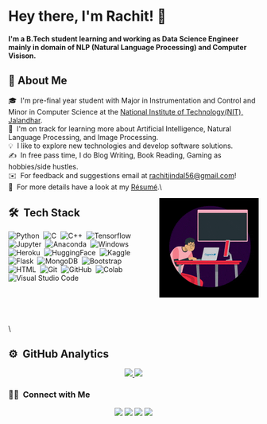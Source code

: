 
# Hey there, I'm Rachit! 👋
#### I'm a B.Tech student learning and working as Data Science Engineer mainly in domain of NLP (Natural Language Processing) and Computer Visison.


## 🚀 About Me

🎓 &nbsp;I'm pre-final year student with Major in Instrumentation and Control and Minor in Computer Science at the [National Institute of Technology(NIT), Jalandhar](https://www.nitj.ac.in/).\
🌱 &nbsp;I'm on track for learning more about Artificial Intelligence, Natural Language Processing, and Image Processing.\
💡 &nbsp;I like to explore new technologies and develop software solutions.\
✍️ &nbsp;In free pass time, I do Blog Writing, Book Reading, Gaming as hobbies/side hustles.\
✉️ &nbsp;For feedback and suggestions email at rachitjindal56@gmail.com!\
📄 &nbsp;For more details have a look at my [Résumé](https://bit.ly/3okOm4V).\

<img alt="Coding" src="https://raw.githubusercontent.com/rachitjindal56/rachitjindal56/main/image_files/coding.gif" align="right"/>

## 🛠 &nbsp;Tech Stack

![Python](https://img.shields.io/badge/-Python-05122A?style=flat&logo=python)&nbsp;
![C](https://img.shields.io/badge/-C-05122A?style=flat&logo=C&logoColor=A8B9CC)&nbsp;
![C++](https://img.shields.io/badge/-C++-05122A?style=flat&logo=C%2B%2B&logoColor=00599C)&nbsp;
![Tensorflow](https://img.shields.io/badge/-Tensorflow-05122A?style=flat&logo=tensorflow)&nbsp;
![Jupyter](https://img.shields.io/badge/-Jupyter-05122A?style=flat&logo=jupyter)&nbsp;
![Anaconda](https://img.shields.io/badge/-Anaconda-05122A?style=flat&logo=anaconda)&nbsp;
![Windows](https://img.shields.io/badge/-Windows-05122A?style=flat&logo=windows)&nbsp;
![Heroku](https://img.shields.io/badge/-Heroku-05122A?style=flat&logo=heroku)&nbsp;
![HuggingFace](https://img.shields.io/badge/-Transformers-05122A?style=flat&logo=Transformers)&nbsp;
![Kaggle](https://img.shields.io/badge/-Kaggle-05122A?style=flat&logo=kaggle)&nbsp;
![Flask](https://img.shields.io/badge/-Flask-05122A?style=flat&logo=flask)&nbsp;
![MongoDB](https://img.shields.io/badge/-MongoDB-05122A?style=flat&logo=mongodb)&nbsp;
![Bootstrap](https://img.shields.io/badge/-Bootstrap-05122A?style=flat&logo=bootstrap&logoColor=563D7C)\
![HTML](https://img.shields.io/badge/-HTML-05122A?style=flat&logo=HTML5)&nbsp;
![Git](https://img.shields.io/badge/-Git-05122A?style=flat&logo=git)&nbsp;
![GitHub](https://img.shields.io/badge/-GitHub-05122A?style=flat&logo=github)&nbsp;
![Colab](https://img.shields.io/badge/-Colab-05122A?style=flat&logo=googlecolab)&nbsp;
![Visual Studio Code](https://img.shields.io/badge/-Visual%20Studio%20Code-05122A?style=flat&logo=visual-studio-code&logoColor=007ACC)&nbsp;\
\
\
\
\
\
\
## ⚙️ &nbsp;GitHub Analytics

<p align="center">
<a href="https://github.com/rachitjindal56">
  <img height="180em" src="https://github-readme-stats-eight-theta.vercel.app/api?username=rachitjindal56&show_icons=true&theme=algolia&include_all_commits=true&count_private=true"/>
  <img height="180em" src="https://github-readme-stats-eight-theta.vercel.app/api/top-langs/?username=rachitjindal56&layout=compact&langs_count=8&theme=algolia"/>
</a>
</p>


### 🤝🏻 &nbsp;Connect with Me

<p align="center">
<a href="https://coderspacket.com/contributor/rachit99"><img src="https://img.shields.io/badge/-rachit99-3423A6?style=flat&logo=Google-Chrome&logoColor=white"/></a>
<a href="https://www.linkedin.com/in/rachit-r-jindal-b99a54188"><img src="https://img.shields.io/badge/-Rachit%20R%20Jindal-0077B5?style=flat&logo=Linkedin&logoColor=white"/></a>
<a href="mailto:rachitjindal56@gmail.com"><img src="https://img.shields.io/badge/-rachitjindal56@gmail.com-D14836?style=flat&logo=Gmail&logoColor=white"/></a>
<a href="mailto:rachitrj.ic.19@nitj.ac.in"><img src="https://img.shields.io/badge/-rachitrj.ic.19@nitj.ac.in-D14836?style=flat&logo=Gmail&logoColor=white"/></a>
</p>
